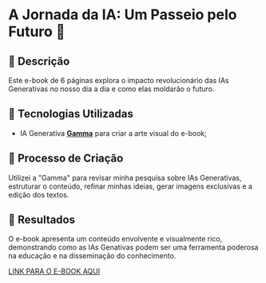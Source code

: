 # A Jornada da IA: Um Passeio pelo Futuro 🌌

## 📒 Descrição
Este e-book de 6 páginas explora o impacto revolucionário das IAs Generativas no nosso dia a dia e como elas moldarão o futuro.

## 🤖 Tecnologias Utilizadas
- IA Generativa **[Gamma](https://gamma.app/)** para criar a arte visual do e-book;

## 🧐 Processo de Criação
Utilizei a "Gamma" para revisar minha pesquisa sobre IAs Generativas, estruturar o conteúdo, refinar minhas ideias, gerar imagens exclusivas e a edição dos textos.

## 🚀 Resultados
O e-book apresenta um conteúdo envolvente e visualmente rico, demonstrando como as IAs Genativas podem ser uma ferramenta poderosa na educação e na disseminação do conhecimento.

[LINK PARA O E-BOOK AQUI](https://github.com/VictorLaveso/lab-natty-or-not/blob/main/exemplos/O-Impacto-da-Inteligencia-Artificial-na-Vida-das-Pessoas.pdf)
